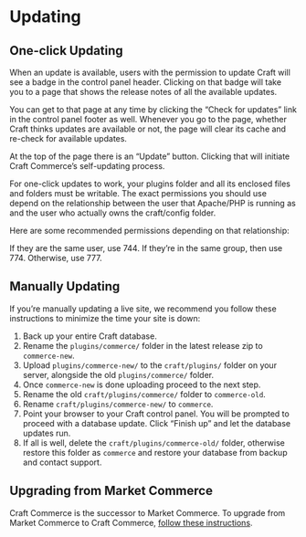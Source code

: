 # Updating

## One-click Updating

When an update is available, users with the permission to update Craft will see a badge in the control panel header. Clicking on that badge will take you to a page that shows the release notes of all the available updates.

You can get to that page at any time by clicking the “Check for updates” link in the control panel footer as well. Whenever you go to the page, whether Craft thinks updates are available or not, the page will clear its cache and re-check for available updates.

At the top of the page there is an “Update” button. Clicking that will initiate Craft Commerce’s self-updating process.

For one-click updates to work, your plugins folder and all its enclosed files and folders must be writable. The exact permissions you should use depend on the relationship between the user that Apache/PHP is running as and the user who actually owns the craft/config folder.

Here are some recommended permissions depending on that relationship:

If they are the same user, use 744.
If they’re in the same group, then use 774.
Otherwise, use 777.

## Manually Updating

If you’re manually updating a live site, we recommend you follow these instructions to minimize the time your site is down:

1. Back up your entire Craft database.
2. Rename the `plugins/commerce/` folder in the latest release zip to `commerce-new`.
3. Upload `plugins/commerce-new/` to the `craft/plugins/` folder on your server, alongside the old `plugins/commerce/` folder.
4. Once `commerce-new` is done uploading proceed to the next step.
5. Rename the old `craft/plugins/commerce/` folder to `commerce-old`.
6. Rename `craft/plugins/commerce-new/` to `commerce`.
7. Point your browser to your Craft control panel. You will be prompted to proceed with a database update.
Click “Finish up” and let the database updates run.
8. If all is well, delete the `craft/plugins/commerce-old/` folder, otherwise restore this folder as `commerce` and restore your database from backup and contact support.

## Upgrading from Market Commerce

Craft Commerce is the successor to Market Commerce. To upgrade from Market Commerce to Craft Commerce, [follow these instructions](upgrading-from-market.md).
